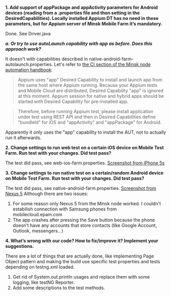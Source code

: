 **1. Add support of appPackage and appActivity parameters for Android devices (reading from a .properties file and then setting in the DesiredCapabilities). Locally installed Appium DT has no need in these parameters, but for Appium server of Minsk Mobile Farm it’s mandatory.**

Done. See Driver.java

***a. Or try to use autoLaunch capability with app as before. Does this approach work?***

It doesn't with capabilities described in native-android-farm-autolaunch.properties. Let's refer to [the CI section of the Minsk node automation handbook](http://epm-mstfmsq-ci.minsk.epam.com/#!/automation/ci):

> Appium uses "app" Desired Capability to install and launch app from the same host where Appium running. Because your Appium tests and Mobile Cloud are distributed, Desired Capability "app" is ignored at this moment. Appium session for native and hybrid apps should be started with Desired Capability for pre-installed app.

> Therefore, before running Appium test, please install application under test using REST API and then in Desired Capabilities define "bundleId" for iOS and "appActivity" and "appPackage" for Android.

Apparently it only uses the "app" capability to install the AUT, not to actually run it afterwards.

**2. Change settings to run web test on a certain iOS device on Mobile Test Farm. Run test with your changes. Did test pass?**

The test did pass, see web-ios-farm.properties. [Screenshot from iPhone 5s](https://i.imgur.com/ILAAKAi.png)

**3. Change settings to run native test on a certain/random Android device on Mobile Test Farm. Run test with your changes. Did test pass?**

The test did pass, see native-android-farm.properties. [Screenshot from Nexus 5](https://i.imgur.com/tCyRYKU.jpg)
Although there are two issues:
1. For some reason only Nexus 5 from the Minsk node worked. I couldn't estabilish connection with Samsung phones from mobilecloud.epam.com
2. The app crashes after pressing the Save button because the phone doesn't have any accounts that store contacts (like Google Account, Outlook, messengers...)

**4. What’s wrong with our code? How to fix/improve it? Implement your suggestions.**

There are a lot of things that are actually done, like implementing Page Object pattern and making the build use specific test properties and tests depending on testng.xml loaded.

1. Get rid of System.out.println usages and replace them with some logging, like testNG Reporter.
2. Add some descriptions to the test methods.